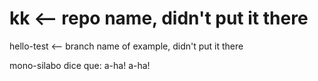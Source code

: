 # kk <-- repo name, didn't put it there
hello-test <-- branch name of example, didn't put it there

mono-silabo dice que: a-ha! a-ha!

